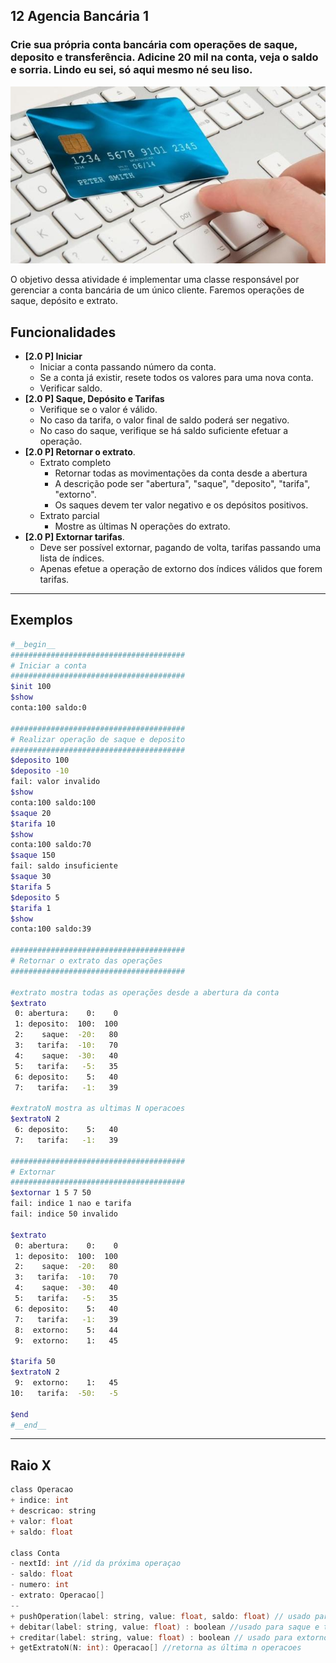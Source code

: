 ## 12 Agencia Bancária 1
### Crie sua própria conta bancária com operações de saque, deposito e transferência. Adicine 20 mil na conta, veja o saldo e sorria. Lindo eu sei, só aqui mesmo né seu liso.
![](figura.jpg)


O objetivo dessa atividade é implementar uma classe responsável por gerenciar a conta bancária de um único cliente. Faremos operações de saque, depósito e extrato.

## Funcionalidades

- **[2.0 P] Iniciar**
    - Iniciar a conta passando número da conta.
    - Se a conta já existir, resete todos os valores para uma nova conta.
    - Verificar saldo.
- **[2.0 P] Saque, Depósito e Tarifas**
    - Verifique se o valor é válido.
    - No caso da tarifa, o valor final de saldo poderá ser negativo.
    - No caso do saque, verifique se há saldo suficiente efetuar a operação. 
- **[2.0 P] Retornar o extrato**.
    - Extrato completo
        - Retornar todas as movimentações da conta desde a abertura
        - A descrição pode ser "abertura", "saque", "deposito", "tarifa", "extorno".
        - Os saques devem ter valor negativo e os depósitos positivos.
    - Extrato parcial
      - Mostre as últimas N operações do extrato.
- **[2.0 P] Extornar tarifas**.
    - Deve ser possível extornar, pagando de volta, tarifas passando uma lista de índices.
    - Apenas efetue a operação de extorno dos índices válidos que forem tarifas.

---
## Exemplos

```bash
#__begin__
#######################################
# Iniciar a conta
#######################################
$init 100
$show 
conta:100 saldo:0

#######################################
# Realizar operação de saque e deposito
#######################################
$deposito 100
$deposito -10
fail: valor invalido
$show
conta:100 saldo:100
$saque 20
$tarifa 10
$show
conta:100 saldo:70
$saque 150
fail: saldo insuficiente
$saque 30
$tarifa 5
$deposito 5
$tarifa 1
$show
conta:100 saldo:39

#######################################
# Retornar o extrato das operações
#######################################

#extrato mostra todas as operações desde a abertura da conta
$extrato
 0: abertura:    0:    0
 1: deposito:  100:  100
 2:    saque:  -20:   80
 3:   tarifa:  -10:   70
 4:    saque:  -30:   40
 5:   tarifa:   -5:   35
 6: deposito:    5:   40
 7:   tarifa:   -1:   39

#extratoN mostra as ultimas N operacoes
$extratoN 2
 6: deposito:    5:   40
 7:   tarifa:   -1:   39

#######################################
# Extornar
#######################################
$extornar 1 5 7 50
fail: indice 1 nao e tarifa
fail: indice 50 invalido

$extrato
 0: abertura:    0:    0
 1: deposito:  100:  100
 2:    saque:  -20:   80
 3:   tarifa:  -10:   70
 4:    saque:  -30:   40
 5:   tarifa:   -5:   35
 6: deposito:    5:   40
 7:   tarifa:   -1:   39
 8:  extorno:    5:   44
 9:  extorno:    1:   45

$tarifa 50
$extratoN 2
 9:  extorno:    1:   45
10:   tarifa:  -50:   -5

$end
#__end__
```

---
## Raio X

````c
class Operacao
+ indice: int
+ descricao: string
+ valor: float
+ saldo: float

class Conta
- nextId: int //id da próxima operaçao
- saldo: float
- numero: int
- extrato: Operacao[]
--
+ pushOperation(label: string, value: float, saldo: float) // usado para alterar saldo e extrato
+ debitar(label: string, value: float) : boolean //usado para saque e tarifa
+ creditar(label: string, value: float) : boolean // usado para extorno e depósito
+ getExtratoN(N: int): Operacao[] //retorna as última n operacoes

````
